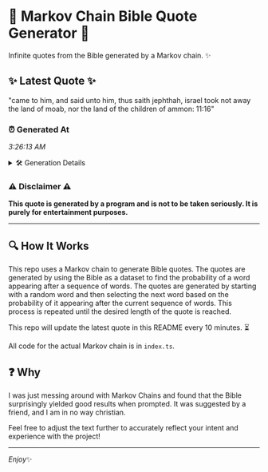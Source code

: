 # 📖 Markov Chain Bible Quote Generator 📖

Infinite quotes from the Bible generated by a Markov chain. ✨

## ✨ Latest Quote ✨
"came to him, and said unto him, thus saith jephthah, israel took not away the land of moab, nor the land of the children of ammon: 11:16"

### ⏰ Generated At
*3:26:13 AM*

<details>
    <summary>🛠️ Generation Details</summary>
    <p>
        <strong>🌱 Seed:</strong> came<br>
        <strong>🔄 Iterations:</strong> 26<br>
        <strong>📜 Context History:</strong><br>[ came ]: to<br>[ came, to ]: him,<br>[ came, to, him, ]: and<br>[ came, to, him,, and ]: said<br>[ came, to, him,, and, said ]: unto<br>[ came, to, him,, and, said, unto ]: him,<br>[ to, him,, and, said, unto, him, ]: thus<br>[ him,, and, said, unto, him,, thus ]: saith<br>[ and, said, unto, him,, thus, saith ]: jephthah,<br>[ said, unto, him,, thus, saith, jephthah, ]: israel<br>[ unto, him,, thus, saith, jephthah,, israel ]: took<br>[ him,, thus, saith, jephthah,, israel, took ]: not<br>[ thus, saith, jephthah,, israel, took, not ]: away<br>[ saith, jephthah,, israel, took, not, away ]: the<br>[ jephthah,, israel, took, not, away, the ]: land<br>[ israel, took, not, away, the, land ]: of<br>[ took, not, away, the, land, of ]: moab,<br>[ not, away, the, land, of, moab, ]: nor<br>[ away, the, land, of, moab,, nor ]: the<br>[ the, land, of, moab,, nor, the ]: land<br>[ land, of, moab,, nor, the, land ]: of<br>[ of, moab,, nor, the, land, of ]: the<br>[ moab,, nor, the, land, of, the ]: children<br>[ nor, the, land, of, the, children ]: of<br>[ the, land, of, the, children, of ]: ammon:<br>[ land, of, the, children, of, ammon: ]: 11:16<br>
    </p>
</details>

### ⚠️ Disclaimer ⚠️
**This quote is generated by a program and is not to be taken seriously. It is purely for entertainment purposes.**

---

## 🔍 How It Works

This repo uses a Markov chain to generate Bible quotes. The quotes are generated by using the Bible as a dataset to find the probability of a word appearing after a sequence of words. The quotes are generated by starting with a random word and then selecting the next word based on the probability of it appearing after the current sequence of words. This process is repeated until the desired length of the quote is reached.

This repo will update the latest quote in this README every 10 minutes. ⏳

All code for the actual Markov chain is in `index.ts`.

## ❓ Why

I was just messing around with Markov Chains and found that the Bible surprisingly yielded good results when prompted. 
It was suggested by a friend, and I am in no way christian.

Feel free to adjust the text further to accurately reflect your intent and experience with the project!

---

*Enjoy*✨

